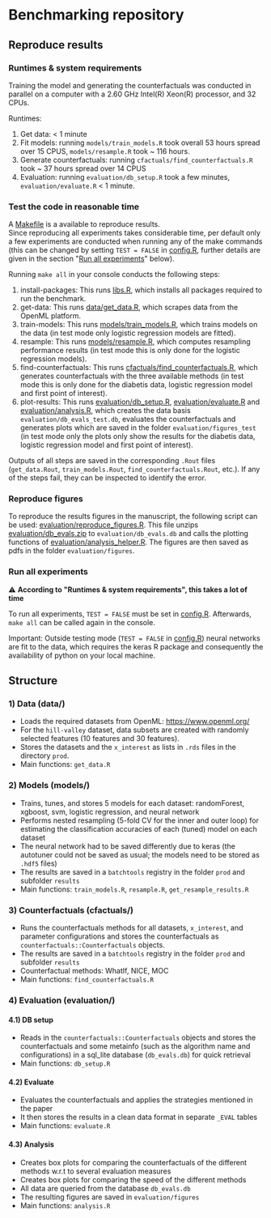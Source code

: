 # Benchmarking repository 

## Reproduce results 

###  Runtimes & system requirements
Training the model and generating the counterfactuals was conducted in parallel on a computer with a 2.60 GHz Intel(R) Xeon(R) processor, and 32 CPUs.

Runtimes: 
1) Get data: < 1 minute
2) Fit models: running `models/train_models.R` took overall 53 hours spread over 15 CPUS, `models/resample.R` took ~ 116 hours.
3) Generate counterfactuals: running `cfactuals/find_counterfactuals.R` took ~ 37 hours spread over 14 CPUS
4) Evaluation: running `evaluation/db_setup.R` took a few minutes, `evaluation/evaluate.R` < 1 minute.

### Test the code in reasonable time
A [Makefile](Makefile) is a available to reproduce results.  
Since reproducing all experiments takes considerable time, per default only a few experiments are conducted when running any of the make commands (this can be changed by setting `TEST = FALSE` in [config.R](config.R), further details are given in the section "[Run all experiments](#run-all-experiments)" below).

Running `make all` in your console conducts the following steps: 
1) install-packages: This runs [libs.R](libs.R), which installs all packages required to run the benchmark.
2) get-data: This runs [data/get_data.R](data/get_data.R), which scrapes data from the OpenML platform.
3) train-models: This runs [models/train_models.R](models/train_models.R), which trains models on the data (in test mode only logistic regression models are fitted).
4) resample: This runs [models/resample.R](models/resample.R), which computes resampling performance results (in test mode this is only done for the logistic regression models).
5) find-counterfactuals: This runs [cfactuals/find_counterfactuals.R](cfactuals/find_counterfactuals.R), which generates counterfactuals with the three available methods (in test mode this is only done for the diabetis data, logistic regression model and first point of interest).
6) plot-results: This runs [evaluation/db_setup.R](evaluation/db_setup.R), [evaluation/evaluate.R](evaluation/evaluate.R) and [evaluation/analysis.R](evaluation/analysis.R), which creates the data basis `evaluation/db_evals_test.db`, evaluates the counterfactuals and generates plots which are saved in the folder `evaluation/figures_test` (in test mode only the plots only show the results for the diabetis data, logistic regression model and first point of interest).

Outputs of all steps are saved in the corresponding `.Rout` files (`get_data.Rout`, `train_models.Rout`, `find_counterfactuals.Rout`, etc.). If any of the steps fail, they can be inspected to identify the error. 

### Reproduce figures 
To reproduce the results figures in the manuscript, the following script can be used: [evaluation/reproduce_figures.R](evaluation/reproduce_figures.R). 
This file unzips [evaluation/db_evals.zip](evaluation/db_evals.zip) to `evaluation/db_evals.db` and calls the plotting functions of [evaluation/analysis_helper.R](evaluation/analysis_helper.R). 
The figures are then saved as pdfs in the folder `evaluation/figures`. 

### Run all experiments 
:warning: **According to "Runtimes & system requirements", this takes a lot of time**

To run all experiments, `TEST = FALSE` must be set in [config.R](config.R). Afterwards, `make all` can be called again in the console.

Important: Outside testing mode (`TEST = FALSE` in [config.R](config.R)) neural networks are fit to the data, which requires the keras R package and consequently the availability of python on your local machine. 

## Structure 

### 1) Data (data/)

- Loads the required datasets from OpenML: https://www.openml.org/
- For the `hill-valley` dataset, data subsets are created with randomly selected features (10 features and 30 features).
- Stores the datasets and the `x_interest` as lists in `.rds` files in the directory `prod`. 
- Main functions: `get_data.R`

### 2) Models (models/)

- Trains, tunes, and stores 5 models for each dataset: randomForest, xgboost, svm, logistic regression, and neural network
- Performs nested resampling (5-fold CV for the inner and outer loop) for estimating the classification accuracies of each (tuned) model on each dataset
- The neural network had to be saved differently due to keras (the autotuner could not be saved as usual; the models need to be stored as `.hdf5` files)
- The results are saved in a `batchtools` registry in the folder `prod` and subfolder `results`
- Main functions: `train_models.R`, `resample.R`, `get_resample_results.R`

### 3) Counterfactuals (cfactuals/)

- Runs the counterfactuals methods for all datasets, `x_interest`, and parameter configurations and stores the counterfactuals as `counterfactuals::Counterfactuals` objects.
- The results are saved in a `batchtools` registry in the folder `prod` and subfolder `results`
- Counterfactual methods: WhatIf, NICE, MOC
- Main functions: `find_counterfactuals.R`

### 4) Evaluation (evaluation/)

#### 4.1) DB setup

- Reads in the `counterfactuals::Counterfactuals` objects and stores the counterfactuals and some metainfo (such as the algorithm name and configurations)
in a sql_lite database (`db_evals.db`) for quick retrieval
- Main functions: `db_setup.R`

#### 4.2) Evaluate

- Evaluates the counterfactuals and applies the strategies mentioned in the paper
- It then stores the results in a clean data format in separate `_EVAL` tables
- Main functions: `evaluate.R`

#### 4.3) Analysis

- Creates box plots for comparing the counterfactuals of the different methods w.r.t to several evaluation measures
- Creates box plots for comparing the speed of the different methods
- All data are queried from the database `db_evals.db`
- The resulting figures are saved in `evaluation/figures`
- Main functions: `analysis.R`
